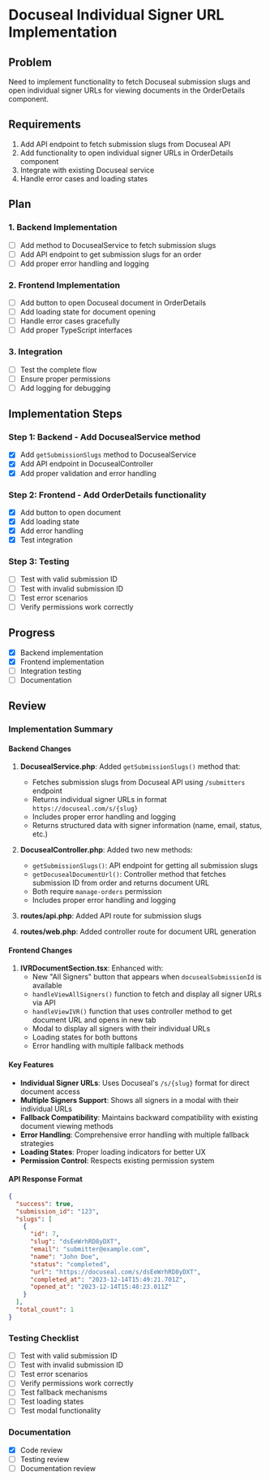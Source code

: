 # Docuseal Individual Signer URL Implementation

## Problem

Need to implement functionality to fetch Docuseal submission slugs and open individual signer URLs for viewing documents in the OrderDetails component.

## Requirements

1. Add API endpoint to fetch submission slugs from Docuseal API
2. Add functionality to open individual signer URLs in OrderDetails component
3. Integrate with existing Docuseal service
4. Handle error cases and loading states

## Plan

### 1. Backend Implementation

- [ ] Add method to DocusealService to fetch submission slugs
- [ ] Add API endpoint to get submission slugs for an order
- [ ] Add proper error handling and logging

### 2. Frontend Implementation  

- [ ] Add button to open Docuseal document in OrderDetails
- [ ] Add loading state for document opening
- [ ] Handle error cases gracefully
- [ ] Add proper TypeScript interfaces

### 3. Integration

- [ ] Test the complete flow
- [ ] Ensure proper permissions
- [ ] Add logging for debugging

## Implementation Steps

### Step 1: Backend - Add DocusealService method

- [x] Add `getSubmissionSlugs` method to DocusealService
- [x] Add API endpoint in DocusealController
- [x] Add proper validation and error handling

### Step 2: Frontend - Add OrderDetails functionality

- [x] Add button to open document
- [x] Add loading state
- [x] Add error handling
- [x] Test integration

### Step 3: Testing

- [ ] Test with valid submission ID
- [ ] Test with invalid submission ID
- [ ] Test error scenarios
- [ ] Verify permissions work correctly

## Progress

- [x] Backend implementation
- [x] Frontend implementation  
- [ ] Integration testing
- [ ] Documentation

## Review

### Implementation Summary

#### Backend Changes

1. **DocusealService.php**: Added `getSubmissionSlugs()` method that:
   - Fetches submission slugs from Docuseal API using `/submitters` endpoint
   - Returns individual signer URLs in format `https://docuseal.com/s/{slug}`
   - Includes proper error handling and logging
   - Returns structured data with signer information (name, email, status, etc.)

2. **DocusealController.php**: Added two new methods:
   - `getSubmissionSlugs()`: API endpoint for getting all submission slugs
   - `getDocusealDocumentUrl()`: Controller method that fetches submission ID from order and returns document URL
   - Both require `manage-orders` permission
   - Includes proper error handling and logging

3. **routes/api.php**: Added API route for submission slugs
4. **routes/web.php**: Added controller route for document URL generation

#### Frontend Changes

1. **IVRDocumentSection.tsx**: Enhanced with:
   - New "All Signers" button that appears when `docusealSubmissionId` is available
   - `handleViewAllSigners()` function to fetch and display all signer URLs via API
   - `handleViewIVR()` function that uses controller method to get document URL and opens in new tab
   - Modal to display all signers with their individual URLs
   - Loading states for both buttons
   - Error handling with multiple fallback methods

#### Key Features

- **Individual Signer URLs**: Uses Docuseal's `/s/{slug}` format for direct document access
- **Multiple Signers Support**: Shows all signers in a modal with their individual URLs
- **Fallback Compatibility**: Maintains backward compatibility with existing document viewing methods
- **Error Handling**: Comprehensive error handling with multiple fallback strategies
- **Loading States**: Proper loading indicators for better UX
- **Permission Control**: Respects existing permission system

#### API Response Format

```json
{
  "success": true,
  "submission_id": "123",
  "slugs": [
    {
      "id": 7,
      "slug": "dsEeWrhRD8yDXT",
      "email": "submitter@example.com",
      "name": "John Doe",
      "status": "completed",
      "url": "https://docuseal.com/s/dsEeWrhRD8yDXT",
      "completed_at": "2023-12-14T15:49:21.701Z",
      "opened_at": "2023-12-14T15:48:23.011Z"
    }
  ],
  "total_count": 1
}
```

### Testing Checklist

- [ ] Test with valid submission ID
- [ ] Test with invalid submission ID
- [ ] Test error scenarios
- [ ] Verify permissions work correctly
- [ ] Test fallback mechanisms
- [ ] Test loading states
- [ ] Test modal functionality

### Documentation

- [x] Code review
- [ ] Testing review
- [ ] Documentation review
